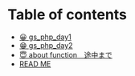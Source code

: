 # Table of contents

* [😀 gs\_php\_day1](README.md)
* [😁 gs\_php\_day2](gs\_php\_day2.md)
* [😇 about function　途中まで](about-function.md)
* [READ ME](read-me.md)
